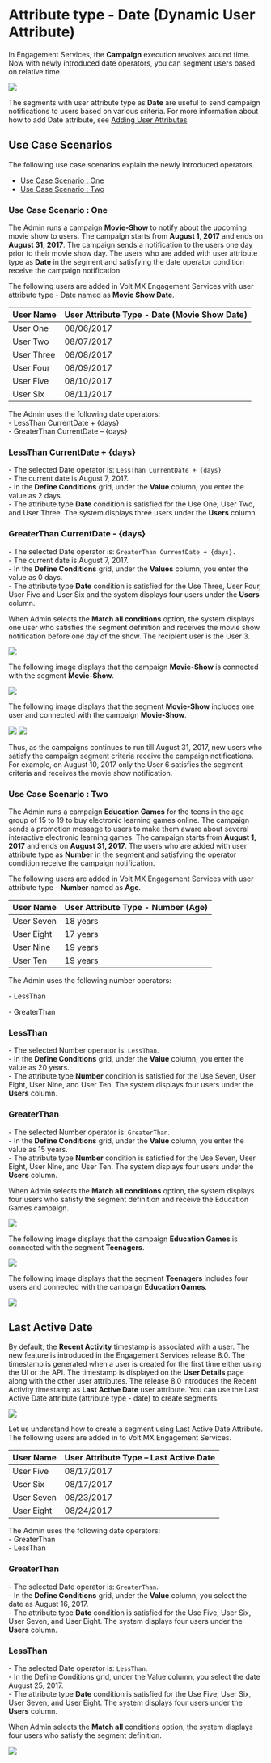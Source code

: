                             


Attribute type - Date (Dynamic User Attribute)
==============================================

In Engagement Services, the **Campaign** execution revolves around time. Now with newly introduced date operators, you can segment users based on relative time.

![](../Resources/Images/Engagement/Segments/dateopertaors_637x173.png)

The segments with user attribute type as **Date** are useful to send campaign notifications to users based on various criteria. For more information about how to add Date attribute, see [Adding User Attributes](../../../../Foundry/vms_console_user_guide/Content/Administration/Adding_Attributes_to_Audience.md)

Use Case Scenarios
------------------

The following use case scenarios explain the newly introduced operators.

*   [Use Case Scenario : One](#use-case-scenario-one)
*   [Use Case Scenario : Two](#use-case-scenario-two)
    

### Use Case Scenario : One

The Admin runs a campaign **Movie-Show** to notify about the upcoming movie show to users. The campaign starts from **August 1, 2017** and ends on **August 31, 2017**. The campaign sends a notification to the users one day prior to their movie show day. The users who are added with user attribute type as **Date** in the segment and satisfying the date operator condition receive the campaign notification.

The following users are added in Volt MX Engagement Services with user attribute type - Date named as **Movie Show Date**.

  
| User Name | User Attribute Type - Date (Movie Show Date) |
| --- | --- |
| User One | 08/06/2017 |
| User Two | 08/07/2017 |
| User Three | 08/08/2017 |
| User Four | 08/09/2017 |
| User Five | 08/10/2017 |
| User Six | 08/11/2017 |

  
The Admin uses the following date operators:  
\- LessThan CurrentDate + {days}  
\- GreaterThan CurrentDate – {days}

### LessThan CurrentDate + {days}

\- The selected Date operator is: `LessThan CurrentDate + {days}`  
\- The current date is August 7, 2017.  
\- In the **Define Conditions** grid, under the **Value** column, you enter the value as 2 days.  
\- The attribute type **Date** condition is satisfied for the Use One, User Two, and User Three. The system displays three users under the **Users** column.

### GreaterThan CurrentDate - {days}  

\- The selected Date operator is: `GreaterThan CurrentDate + {days}.`  
\- The current date is August 7, 2017.  
\- In the **Define Conditions** grid, under the **Values** column, you enter the value as 0 days.  
\- The attribute type **Date** condition is satisfied for the Use Three, User Four, User Five and User Six and the system displays four users under the **Users** column.

When Admin selects the **Match all conditions** option, the system displays one user who satisfies the segment definition and receives the movie show notification before one day of the show. The recipient user is the User 3.

![](../Resources/Images/Engagement/Segments/usertwo-2_634x174.png)

The following image displays that the campaign **Movie-Show** is connected with the segment **Movie-Show**.

![](../Resources/Images/Engagement/Segments/camp-oneusca1_635x81.png)

The following image displays that the segment **Movie-Show** includes one user and connected with the campaign **Movie-Show**.

![](../Resources/Images/Engagement/Segments/seg1uscas1.png) ![](../Resources/Images/Engagement/Segments/usecasesegmovieimg_635x83.png)

Thus, as the campaigns continues to run till August 31, 2017, new users who satisfy the campaign segment criteria receive the campaign notifications. For example, on August 10, 2017 only the User 6 satisfies the segment criteria and receives the movie show notification.

### Use Case Scenario : Two

The Admin runs a campaign **Education Games** for the teens in the age group of 15 to 19 to buy electronic learning games online. The campaign sends a promotion message to users to make them aware about several interactive electronic learning games. The campaign starts from **August 1, 2017** and ends on **August 31, 2017**. The users who are added with user attribute type as **Number** in the segment and satisfying the operator condition receive the campaign notification.

The following users are added in Volt MX Engagement Services with user attribute type - **Number** named as **Age**.

  
| User Name | User Attribute Type - Number (Age) |
| --- | --- |
| User Seven | 18 years |
| User Eight | 17 years |
| User Nine | 19 years |
| User Ten | 19 years |

  
The Admin uses the following number operators:

\- LessThan

\- GreaterThan

### LessThan

\- The selected Number operator is: `LessThan`.  
\- In the **Define Conditions** grid, under the **Value** column, you enter the value as 20 years.  
\- The attribute type **Number** condition is satisfied for the Use Seven, User Eight, User Nine, and User Ten. The system displays four users under the **Users** column.

### GreaterThan

\- The selected Number operator is: `GreaterThan`.  
\- In the **Define Conditions** grid, under the **Value** column, you enter the value as 15 years.  
\- The attribute type **Number** condition is satisfied for the Use Seven, User Eight, User Nine, and User Ten. The system displays four users under the **Users** column.

When Admin selects the **Match all conditions** option, the system displays four users who satisfy the segment definition and receive the Education Games campaign.

![](../Resources/Images/Engagement/Segments/usecasgames1_633x196.png)

The following image displays that the campaign **Education Games** is connected with the segment **Teenagers**.

![](../Resources/Images/Engagement/Segments/usecasgames2_634x83.png)

The following image displays that the segment **Teenagers** includes four users and connected with the campaign **Education Games**.

![](../Resources/Images/Engagement/Segments/usecasgames3_635x81.png)

Last Active Date
----------------

By default, the **Recent Activity** timestamp is associated with a user. The new feature is introduced in the Engagement Services release 8.0. The timestamp is generated when a user is created for the first time either using the UI or the API. The timestamp is displayed on the **User Details** page along with the other user attributes. The release 8.0 introduces the Recent Activity timestamp as **Last Active Date** user attribute. You can use the Last Active Date attribute (attribute type - date) to create segments.

![](../Resources/Images/Engagement/Segments/lastactidate_636x173.png)

Let us understand how to create a segment using Last Active Date Attribute. The following users are added in to Volt MX Engagement Services.

  
| User Name | User Attribute Type – Last Active Date |
| --- | --- |
| User Five | 08/17/2017 |
| User Six | 08/17/2017 |
| User Seven | 08/23/2017 |
| User Eight | 08/24/2017 |

  
The Admin uses the following date operators:  
\- GreaterThan  
\- LessThan  

### GreaterThan

\- The selected Date operator is: `GreaterThan`.  
\- In the **Define Conditions** grid, under the **Value** column, you select the date as August 16, 2017.  
\- The attribute type **Date** condition is satisfied for the Use Five, User Six, User Seven, and User Eight. The system displays four users under the **Users** column.

### LessThan

\- The selected Date operator is: `LessThan`.  
\- In the Define Conditions grid, under the Value column, you select the date August 25, 2017.  
\- The attribute type **Date** condition is satisfied for the Use Five, User Six, User Seven, and User Eight. The system displays four users under the **Users** column.

When Admin selects the **Match all** conditions option, the system displays four users who satisfy the segment definition.

![](../Resources/Images/Engagement/Segments/lastactidate1_636x171.png)
